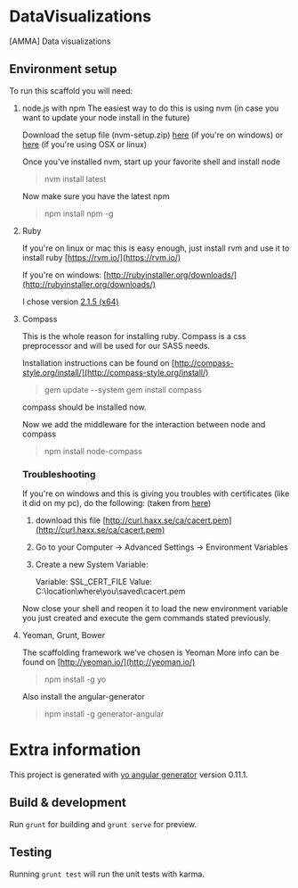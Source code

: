 # DataVisualizations

[AMMA] Data visualizations

## Environment setup

To run this scaffold you will need:
1.  node.js with npm
    The easiest way to do this is using nvm (in case you want to update your node install in the future)

    Download the setup file (nvm-setup.zip) [here](https://github.com/coreybutler/nvm-windows/releases) (if you're on windows)
    or [here](https://github.com/creationix/nvm) (if you're using OSX or linux)

    Once you've installed nvm, start up your favorite shell and install node
    > nvm install latest

    Now make sure you have the latest npm
    > npm install npm -g

2.  Ruby
    
    If you're on linux or mac this is easy enough, just install rvm and use it to install ruby
    [https://rvm.io/](https://rvm.io/)

    If you're on windows:
    [http://rubyinstaller.org/downloads/](http://rubyinstaller.org/downloads/)

    I chose version [2.1.5 (x64)](http://dl.bintray.com/oneclick/rubyinstaller/rubyinstaller-2.1.5-x64.exe?direct)

3.  Compass

    This is the whole reason for installing ruby.
    Compass is a css preprocessor and will be used for our SASS needs.

    Installation instructions can be found on [http://compass-style.org/install/](http://compass-style.org/install/)

    > gem update --system
    > gem install compass

    compass should be installed now.

    Now we add the middleware for the interaction between node and compass

    > npm install node-compass

    ### Troubleshooting

    If you're on windows and this is giving you troubles with certificates (like it did on my pc), do the following:
    (taken from [here](http://stackoverflow.com/questions/5720484/how-to-solve-certificate-verify-failed-on-windows))

    1.  download this file [http://curl.haxx.se/ca/cacert.pem](http://curl.haxx.se/ca/cacert.pem)
    2.  Go to your Computer -> Advanced Settings -> Environment Variables
    3.  Create a new System Variable:

        Variable: SSL_CERT_FILE
        Value: C:\location\where\you\saved\cacert.pem

    Now close your shell and reopen it to load the new environment variable you just created and execute the gem commands stated previously.

4.  Yeoman, Grunt, Bower
    
    The scaffolding framework we've chosen is Yeoman
    More info can be found on [http://yeoman.io/](http://yeoman.io/)

    > npm install -g yo

    Also install the angular-generator

    > npm install -g generator-angular


# Extra information

This project is generated with [yo angular generator](https://github.com/yeoman/generator-angular)
version 0.11.1.

## Build & development

Run `grunt` for building and `grunt serve` for preview.

## Testing

Running `grunt test` will run the unit tests with karma.
